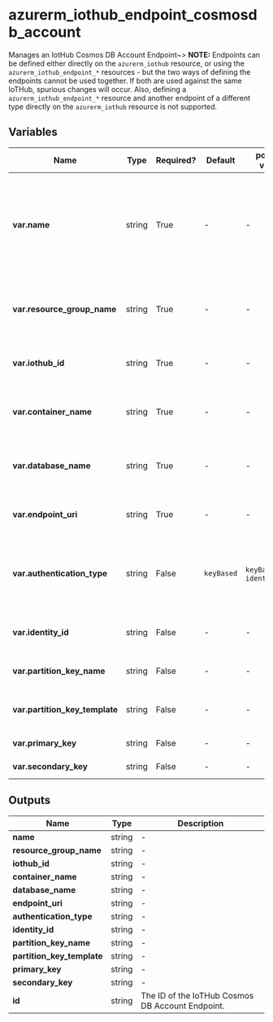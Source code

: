 # azurerm_iothub_endpoint_cosmosdb_account

Manages an IotHub Cosmos DB Account Endpoint~> **NOTE:** Endpoints can be defined either directly on the `azurerm_iothub` resource, or using the `azurerm_iothub_endpoint_*` resources - but the two ways of defining the endpoints cannot be used together. If both are used against the same IoTHub, spurious changes will occur. Also, defining a `azurerm_iothub_endpoint_*` resource and another endpoint of a different type directly on the `azurerm_iothub` resource is not supported.

## Variables

| Name | Type | Required? |  Default  |  possible values |  Description |
| ---- | ---- | --------- |  ----------- | ----------- | ----------- |
| **var.name** | string | True | -  |  -  |  The name of the endpoint. The name must be unique across endpoint types. The following names are reserved: `events`, `operationsMonitoringEvents`, `fileNotifications` and `$default`. Changing this forces a new resource to be created. | 
| **var.resource_group_name** | string | True | -  |  -  |  The name of the resource group under which the Cosmos DB Account has been created. Changing this forces a new resource to be created. | 
| **var.iothub_id** | string | True | -  |  -  |  The ID of the IoT Hub to create the endpoint. Changing this forces a new resource to be created. | 
| **var.container_name** | string | True | -  |  -  |  The name of the Cosmos DB Container in the Cosmos DB Database. Changing this forces a new resource to be created. | 
| **var.database_name** | string | True | -  |  -  |  The name of the Cosmos DB Database in the Cosmos DB Account. Changing this forces a new resource to be created. | 
| **var.endpoint_uri** | string | True | -  |  -  |  The URI of the Cosmos DB Account. Changing this forces a new resource to be created. | 
| **var.authentication_type** | string | False | `keyBased`  |  `keyBased`, `identityBased`  |  The type used to authenticate against the Cosmos DB Account endpoint. Possible values are `keyBased` and `identityBased`. Defaults to `keyBased`. | 
| **var.identity_id** | string | False | -  |  -  |  The ID of the User Managed Identity used to authenticate against the Cosmos DB Account endpoint. | 
| **var.partition_key_name** | string | False | -  |  -  |  The name of the partition key associated with the Cosmos DB Container. | 
| **var.partition_key_template** | string | False | -  |  -  |  The template for generating a synthetic partition key value for use within the Cosmos DB Container. | 
| **var.primary_key** | string | False | -  |  -  |  The primary key of the Cosmos DB Account. | 
| **var.secondary_key** | string | False | -  |  -  |  The secondary key of the Cosmos DB Account. | 



## Outputs

| Name | Type | Description |
| ---- | ---- | --------- | 
| **name** | string  | - | 
| **resource_group_name** | string  | - | 
| **iothub_id** | string  | - | 
| **container_name** | string  | - | 
| **database_name** | string  | - | 
| **endpoint_uri** | string  | - | 
| **authentication_type** | string  | - | 
| **identity_id** | string  | - | 
| **partition_key_name** | string  | - | 
| **partition_key_template** | string  | - | 
| **primary_key** | string  | - | 
| **secondary_key** | string  | - | 
| **id** | string  | The ID of the IoTHub Cosmos DB Account Endpoint. | 